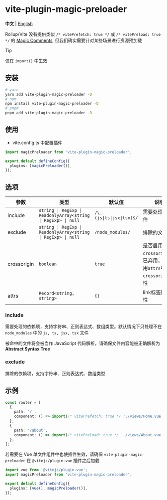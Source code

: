 # vite-plugin-magic-preloader

**中文** | [English](./README.md)

Rollup/Vite 没有提供类似 `/* vitePrefetch: true */` 或 `/* vitePreload: true */` 的 [Magic Comments](https://webpack.js.org/api/module-methods/#magic-comments), 但我们确实需要针对某些场景进行资源预加载

> [!TIP]
> 仅在 `import()` 中生效

## 安装

```bash
# yarn
yarn add vite-plugin-magic-preloader -D
# npm
npm install vite-plugin-magic-preloader -D
# pnpm
pnpm add vite-plugin-magic-preloader -D
```

## 使用

- vite.config.ts 中配置插件

```ts
import magicPreloader from 'vite-plugin-magic-preloader';

export default defineConfig({
  plugins: [magicPreloader()],
});
```

## 选项

| 参数        | 类型                                                          | 默认值                    | 说明                                                            |
|-------------|---------------------------------------------------------------|---------------------------|---------------------------------------------------------------|
| include     | `string \| RegExp \| ReadonlyArray<string \| RegExp> \| null` | `/\.(js\|ts\|jsx\|tsx)$/` | 需要处理的文件                                                  |
| exclude     | `string \| RegExp \| ReadonlyArray<string \| RegExp> \| null` | `/node_modules/`          | 排除的文件                                                      |
| crossorigin | `boolean`                                                     | `true`                    | 是否启用`crossorigin`，已弃用，请改用`attrs`中的`crossorigin`属性 |
| attrs       | `Record<string, string>`                                      | `{}`                      | link标签附加属性                                                |

### include

需要处理的依赖项，支持字符串、正则表达式、数组类型。默认情况下只处理不在 `node_modules` 中的 `js, ts, jsx, tsx` 文件

被命中的文件将会被当作 JavaScript 代码解析，请确保文件内容能被正确解析为 **Abstract Syntax Tree**

### exclude

排除的依赖项，支持字符串、正则表达式、数组类型

## 示例

```ts
const router = [
  {
    path: '/',
    component: () => import(/* vitePrefetch: true */ './views/Home.vue'),
  },
  {
    path: '/about',
    component: () => import(/* vitePreload: true */ './views/About.vue'),
  },
];
```

若需要在 Vue 单文件组件中也使插件生效，请确保 `vite-plugin-magic-preloader` 在 `@vitejs/plugin-vue` 插件之后加载

```ts
import vue from '@vitejs/plugin-vue';
import magicPreloader from 'vite-plugin-magic-preloader';

export default defineConfig({
  plugins: [vue(), magicPreloader()],
});
```
